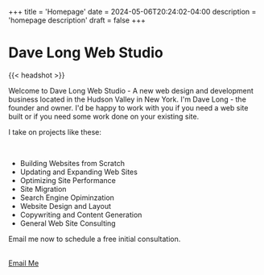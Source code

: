 +++
title = 'Homepage'
date = 2024-05-06T20:24:02-04:00
description = 'homepage description'
draft = false
+++

<h1 class='txt-center'>Dave Long Web Studio</h1> 

{{< headshot >}}

<p>Welcome to Dave Long Web Studio - A new web design and development business
located in the Hudson Valley in New York. I'm Dave Long - the founder and
owner. I'd be happy to work with you if you need a web site built or if you
need some work done on your existing site.</p> 

<p>I take on projects like these:</p> 

<br>

  <ul>
    <li>Building Websites from Scratch</li>
    <li>Updating and Expanding Web Sites</li>
    <li>Optimizing Site Performance</li>
    <li>Site Migration</li>
    <li>Search Engine Opiminzation</li>
    <li>Website Design and Layout</li>
    <li>Copywriting and Content Generation</li>
    <li>General Web Site Consulting</li>
  </ul>

<p>Email me now to schedule a free initial consultation.</p> 

<br>

<div>
    <a 
      href="mailto:davelongdev@gmail.com"
    class="btn btn-center"
    >
      Email Me
    </a>
</div>

<br>
